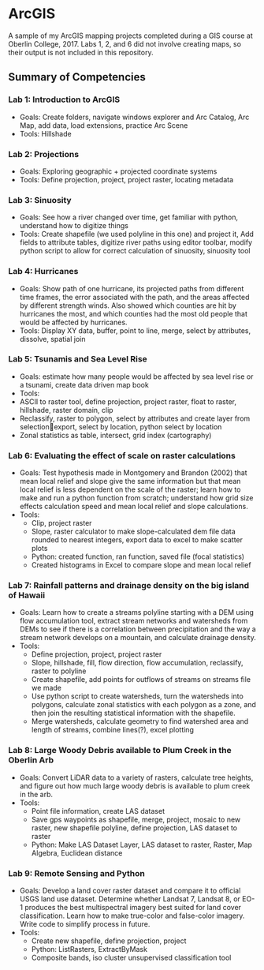# ArcGIS
A sample of my ArcGIS mapping projects completed during a GIS course at Oberlin College, 2017.
Labs 1, 2, and 6 did not involve creating maps, so their output is not included in this repository. 

## Summary of Competencies
### Lab 1: Introduction to ArcGIS
-	Goals: Create folders, navigate windows explorer and Arc Catalog, Arc Map, add data, load extensions, practice Arc Scene
-	Tools: Hillshade
### Lab 2: Projections
-	Goals: Exploring geographic + projected coordinate systems
-	Tools: Define projection, project, project raster, locating metadata
### Lab 3: Sinuosity
-	Goals: See how a river changed over time, get familiar with python, understand how to digitize things
-	Tools: Create shapefile (we used polyline in this one) and project it, Add fields to attribute tables, digitize river paths using editor toolbar, modify python script to allow for correct calculation of sinuosity, sinuosity tool
### Lab 4: Hurricanes
-	Goals: Show path of one hurricane, its projected paths from different time frames, the error associated with the path, and the areas affected by different strength winds. Also showed which counties are hit by hurricanes the most, and which counties had the most old people that would be affected by hurricanes. 
-	Tools: Display XY data, buffer, point to line, merge, select by attributes, dissolve, spatial join
### Lab 5: Tsunamis and Sea Level Rise
-	Goals: estimate how many people would be affected by sea level rise or a tsunami, create data driven map book
-	Tools: 
  - ASCII to raster tool, define projection, project raster, float to raster, hillshade, raster domain, clip
  - Reclassify, raster to polygon, select by attributes and create layer from selectionexport, select by location, python select by location
  - Zonal statistics as table, intersect, grid index (cartography)
### Lab 6: Evaluating the effect of scale on raster calculations 
-	Goals: Test hypothesis made in Montgomery and Brandon (2002) that mean local relief and slope give the same information but that mean local relief is less dependent on the scale of the raster; learn how to make and run a python function from scratch; understand how grid size effects calculation speed and mean local relief and slope calculations. 
-	Tools:
    - Clip, project raster
    - Slope, raster calculator to make slope-calculated dem file data rounded to nearest integers, export data to excel to make scatter plots
    - Python: created function, ran function, saved file (focal statistics)
    - Created histograms in Excel to compare slope and mean local relief
### Lab 7: Rainfall patterns and drainage density on the big island of Hawaii
- Goals: Learn how to create a streams polyline starting with a DEM using flow accumulation tool, extract stream networks and watersheds from DEMs to see if there is a correlation between precipitation and the way a stream network develops on a mountain, and calculate drainage density. 
- Tools: 
  - Define projection, project, project raster
  - Slope, hillshade, fill, flow direction, flow accumulation, reclassify, raster to polyline
  - Create shapefile, add points for outflows of streams on streams file we made
  - Use python script to create watersheds, turn the watersheds into polygons, calculate zonal statistics with each polygon as a zone, and then join the resulting statistical information with the shapefile.
  - Merge watersheds, calculate geometry to find watershed area and length of streams, combine lines(?), excel plotting
### Lab 8: Large Woody Debris available to Plum Creek in the Oberlin Arb
-	Goals: Convert LiDAR data to a variety of rasters, calculate tree heights, and figure out how much large woody debris is available to plum creek in the arb. 
-	Tools:
    -	Point file information, create LAS dataset
    - Save gps waypoints as shapefile, merge, project, mosaic to new raster, new shapefile polyline, define projection, LAS dataset to raster
    - Python: Make LAS Dataset Layer, LAS dataset to raster, Raster, Map Algebra, Euclidean distance
### Lab 9: Remote Sensing and Python
- Goals: Develop a land cover raster dataset and compare it to official USGS land use dataset. Determine whether Landsat 7, Landsat 8, or EO-1 produces the best multispectral imagery best suited for land cover classification. Learn how to make true-color and false-color imagery. Write code to simplify process in future.
- Tools:
  - Create new shapefile, define projection, project
  - Python: ListRasters, ExtractByMask
  - Composite bands, iso cluster unsupervised classification tool
